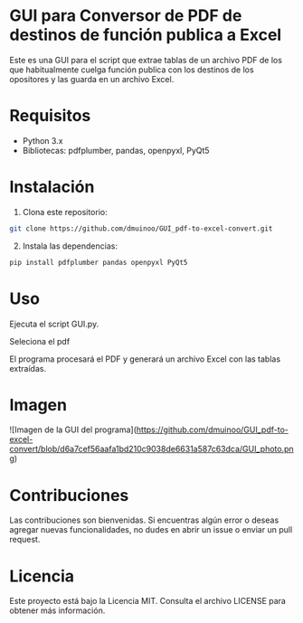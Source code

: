 # GUI para Conversor de PDF de destinos de función publica a Excel

Este es una GUI para el script que extrae tablas de un archivo PDF de los que habitualmente cuelga función publica con los destinos de los opositores y las guarda en un archivo Excel.

# Requisitos
- Python 3.x
- Bibliotecas: pdfplumber, pandas, openpyxl, PyQt5

# Instalación
1. Clona este repositorio:
```bash 
git clone https://github.com/dmuinoo/GUI_pdf-to-excel-convert.git
```
2. Instala las dependencias:
```bash
pip install pdfplumber pandas openpyxl PyQt5
```
# Uso
Ejecuta el script GUI.py.

Seleciona el pdf

El programa procesará el PDF y generará un archivo Excel con las tablas extraídas.

# Imagen

<span>![</span><span>Imagen de la GUI del programa</span><span>]</span><span>(</span><span>https://github.com/dmuinoo/GUI_pdf-to-excel-convert/blob/d6a7cef56aafa1bd210c9038de6631a587c63dca/GUI_photo.png</span><span>)</span>

# Contribuciones
Las contribuciones son bienvenidas. Si encuentras algún error o deseas agregar nuevas funcionalidades, no dudes en abrir un issue o enviar un pull request.

# Licencia
Este proyecto está bajo la Licencia MIT. Consulta el archivo LICENSE para obtener más información.
